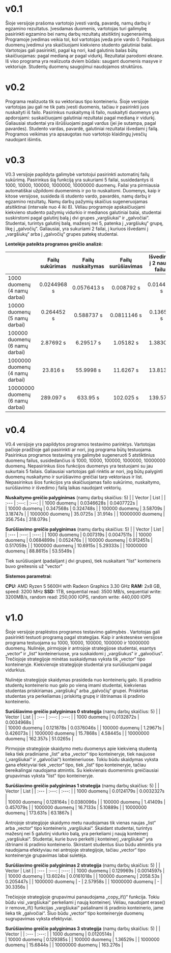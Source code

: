 # v0.1

Šioje versijoje prašoma vartotojo įvesti vardą, pavardę, namų darbų ir egzamino rezultatus. Įvesdamas duomenis, vartotojas turi galimybę pasirinkti egzamino bei namų darbų rezultatų atsitiktinį sugeneravimą. Programoje įvedimas veikia tol, kol vartotojas įveda prie vardo 0.  Pasibaigus duomenų įvedimui yra skaičiuojami kiekvieno studento galutiniai balai. Vartotojas gali pasirinkti, pagal ką nori, kad galutinis balas būtų skaičiuojamas: pagal medianą ar pagal vidurkį. Rezultatai parodomi ekrane. Iš viso programa yra realizuota dviem būdais: saugant duomenis masyve ir vektoriuje. Studentų duomenų saugojimui naudojamos struktūros.

# v0.2

Programa realizuota tik su vektoriaus tipo konteineriu. Šioje versijoje vartotojas jau gali ne tik pats įvesti duomenis, tačiau ir pasirinkti juos nuskaityti iš failo. Pasirinkus nuskaitymą iš failo, nuskaityti duomenys yra apdorojami: suskaičiuojami galutiniai rezultatai pagal medianą ir vidurkį. Galiausiai studentai yra išrūšiuojami pagal vardus (jei jie sutampa, pagal pavardes). Studento vardas, pavardė, galutiniai rezultatai išvedami į failą. Programos veikimas yra apsaugotas nuo vartotojo klaidingų įvesčių naudojant išimtis.

# v0.3

V0.3 versijoje papildyta galimybė vartotojui pasirinkti automatinį failų sukūrimą. Pasirinkus šią funkciją yra sukuriami 5 failai, susidedantys iš 1000, 10000, 100000, 1000000, 10000000 duomenų. Failai yra pirmiausia automatiškai užpildomi duomenimis ir po to nuskaitomi. Duomenys, kaip ir kitose versijose, susideda iš studento vardo, pavardės, namų darbų ir egzamino rezultatų. Namų darbų pažymių skaičius sugeneruojamas atsitiktinai (intervale nuo 4 iki 8). Vėliau programoje apskaičiuojami kiekvieno studento pažymių vidurkio ir medianos galutiniai balai, studentai suskirstomi pagal galutinį balą į dvi grupes „vargšiukai“ ir „galvočiai“. Studentai, turintys galutinį balą, mažesnį nei 5, patenka į „vargšiukų“ grupę, likę į „galvočių“. Galiausiai, yra sukuriami 2 failai, į kuriuos išvedami į „vargšiukų“ arba į „galvočių“ grupes patekę studentai.


**Lentelėje pateikta programos greičio analizė:**

|                                                             | Failų sukūrimas | Failų nuskaitymas | Failų surūšiavimas | Išvedimas į 2 naujus failus |
| -----------------------------------------|:-----------------:|:--------------------:|:--------------------:|:-----------------------------------:|
| 1000 duomenų (4 namų darbai)         | 0.0244968 s        | 0.0576413 s             | 0.008792 s                |            0.0144583 s               |
| 10000 duomenų (5 namų darbai)       | 0.264452 s          |  0.588737 s  | 0.0811146 s | 0.136569 s |
| 100000 duomenų (6 namų darbai)     | 2.87692 s           | 6.29517 s | 1.05182 s | 1.38304 s |
| 1000000 duomenų (4 namų darbai)   | 23.816 s               | 55.9998 s | 11.6267 s | 13.8139 s |
| 10000000 duomenų (6 namų darbai) | 289.097 s             | 633.95 s | 102.025 s | 139.571 s |


# v0.4

V0.4 versijoje yra papildytos programos testavimo parinktys. Vartotojas pačioje pradžioje gali pasirinkti ar nori, jog programa būtų testuojama. Pasirinkus programos testavimą yra galimybė sugeneruoti 5 atstiktinius duomenų failus, susidedančius iš 1000, 10000, 100000, 1000000, 10000000 duomenų. Nepasirinkus šios funkcijos duomenys yra testuojami su jau sukurtais 5 failais. Galiausiai vartotojas gali rinktis ar nori, jog būtų palyginti duomenų nuskaitymo ir surūšiavimo greičiai tarp vektoriaus ir list. Nepasirinkus šios funkcijos yra skaičiuojamas failo sukūrimo, nuskaitymo, surūšiavimo ir išvedimo į failą laikas naudojant vektorių.


**Nuskaitymo greičio palyginimas** (namų darbų skaičius: 5)
|  | Vector | List |
| :---         |     :---:      |          :---: |
| 1000 duomenų   | 0.0346628s     | 0.0407722s   |                                
| 10000 duomenų    | 0.347568s       | 0.324748s      |
| 100000 duomenų    | 3.58709s      | 3.18747s     |
| 1000000 duomenų    | 35.0725s      | 31.914s      |
| 10000000 duomenų    | 356.754s       | 318.079s          |

**Surūšiavimo greičio palyginimas** (namų darbų skaičius: 5)
|  | Vector | List |
| :---         |     :---:      |          :---: |
| 1000 duomenų   | 0.007319s | 0.0047511s  |
| 10000 duomenų    | 0.0684899s       | 0.052476s      |
| 100000 duomenų    | 0.912451s      | 0.517059s    |
| 1000000 duomenų    | 10.6915s     |  5.29333s     |
| 10000000 duomenų    | 88.8615s      | 53.5549s          |

Tiek surūšiuojant (padalijant į dvi grupes), tiek nuskaitant "list" konteineris buvo greitesnis už "vector"

**Sistemos parametrai:**

**CPU:** AMD Ryzen 5 5600H with Radeon Graphics 3.30 GHz
**RAM:** 2x8 GB, speed: 3200 MHz
**SSD:** 1TB, sequential read: 3500 MB/s, sequential write: 3200MB/s, random read: 250,000 IOPS, random write: 440,000 IOPS

# v1.0

Šioje versijoje praplėstos programos testavimo galimybės . Vartotojas gali pasirinkti testuoti programą pagal strategijas. Kaip ir ankstesnėse versijose programa testuojama su 1000, 10000, 100000, 1000000 ir 10000000 duomenų. Nulinėje, pirmojoje ir antrojoje strategijose studentai, esantys „vector“ ir „list“ konteineriuose, yra suskaidomi į „vargšiukus“ ir „galvočius“. Trečiojoje strategijoje minėtas suskaidymas vyksta tik „vector“ tipo konteineryje. Kiekvienoje strategijoje studentai yra surūšiuojami pagal vidurkius.

Nulinėje strategijoje skaidymas prasideda nuo konteinerių galo. Iš pradinio studentų konteinerio nuo galo po vieną imami studentai, kiekvienas studentas priskiriamas „vargšiukų“ arba „galvočių“ grupei. Priskirtas studentas yra perkeliamas į priskirtą grupę ir ištrinamas iš pradinio konteinerio.

**Surūšiavimo greičio palyginimas 0 strategija** (namų darbų skaičius: 5)
|  | Vector | List |
| :---         |     :---:      |          :---: |
| 1000 duomenų   | 0.0132872s     | 0.0034968s   |                                
| 10000 duomenų    | 0.121878s       | 0.0376046s      |
| 100000 duomenų    | 1.29671s      | 0.426073s     |
| 1000000 duomenų    | 15.7868s      | 4.58445s      |
| 10000000 duomenų    | 162.357s       | 51.0265s          |

Pirmojoje strategijoje skaidymo metu duomenys apie kiekvieną studentą lieka tiek pradiniame „list“ arba „vector“ tipo konteineryje, tiek naujuose („vargšiukai“ ir „galvočiai“) konteineriuose. Tokiu būdu skaidymas vyksta gana efektyviai tiek „vector“ tipo, tiek „list“ tipo konteineryje, tačiau bereikalingai naudojama atmintis. Su kiekvienais duomenimis greičiausiai grupavimas vyksta "list" tipo konteineryje.

**Surūšiavimo greičio palyginimas 1 strategija** (namų darbų skaičius: 5)
|  | Vector | List |
| :---         |     :---:      |          :---: |
| 1000 duomenų   | 0.0124179s     | 0.0032327s   |                                
| 10000 duomenų    | 0.128164s       | 0.0380096s      |
| 100000 duomenų    | 1.41409s      | 0.457079s     |
| 1000000 duomenų    | 16.7133s      | 5.10889s      |
| 10000000 duomenų    | 173.631s       | 63.1867s          |

Antrojoje strategijoje skaidymo metu naudojamas tik vienas naujas „list“ arba „vector“ tipo konteineris „vargšiukai“. Skaidant studentai, turintys mažesnį nei 5 galutinį vidurkio balą, yra perkeliami į naują konteinerį „vargšiukai“. Studentai, kurie buvo perkelti į konteinerį „vargšiukai“ yra ištrinami iš pradinio konteinerio. Skirstant studentus šiuo būdu atmintis yra naudojama efektyviau nei antrojoje strategijoje, tačiau „vector“ tipo konteineryje grupavimas labai suletėja.

**Surūšiavimo greičio palyginimas 2 strategija** (namų darbų skaičius: 5)
|  | Vector | List |
| :---         |     :---:      |          :---: |
| 1000 duomenų   | 0.129969s     | 0.0014597s   |                                
| 10000 duomenų    | 13.6024s       | 0.0161018s      |
| 100000 duomenų    | 2058.53s      | 0.205447s     |
| 1000000 duomenų    | -      | 2.57958s      |
| 10000000 duomenų    |  -      | 30.3356s          |

Trečiojoje strategijoje grupavimui panaudojama „copy_if()“ funkcija. Tokiu būdu visi „vargšiukai“ perkeliami į naują konteinerį. Vėliau, naudojant erase() ir remove_if() funkcijas „vargšiukai“ pašalinami iš pradinio konteinerio, jame lieka tik „galvočiai“. Šiuo būdu „vector“ tipo konteineryje duomenų sugrupavimas vyksta efektyviai. 

**Surūšiavimo greičio palyginimas 3 strategija** (namų darbų skaičius: 5)
|  | Vector |
| :---         |     :---:      |
| 1000 duomenų   | 0.0120514s     |                                
| 10000 duomenų    | 0.129385s       |
| 100000 duomenų    | 1.36529s      |
| 1000000 duomenų    | 15.6844s      | 
| 10000000 duomenų    | 163.276s       | 
